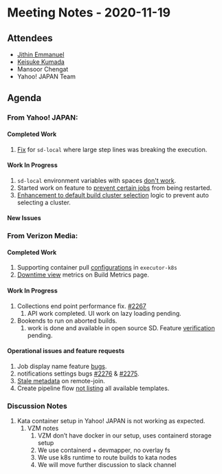 # Meeting Notes - 2020-11-19

## Attendees

- [Jithin Emmanuel](https://github.com/jithine)
- [Keisuke Kumada](https://github.com/kumada626)
- Mansoor Chengat
- Yahoo! JAPAN Team

## Agenda

### From Yahoo! JAPAN:

#### Completed Work

1. [Fix](https://github.com/screwdriver-cd/sd-local/pull/49) for `sd-local` where large step lines was breaking the execution. 


#### Work In Progress 


1. `sd-local` environment variables with spaces [don't work](https://github.com/screwdriver-cd/screwdriver/issues/2280).
2. Started work on feature to [prevent certain jobs](https://github.com/screwdriver-cd/screwdriver/issues/1901) from being restarted.
3. [Enhancement to default build cluster selection](https://github.com/screwdriver-cd/screwdriver/issues/2258) logic to prevent auto selecting a cluster.


#### New Issues


### From Verizon Media:

#### Completed Work

1. Supporting container pull [configurations](https://github.com/screwdriver-cd/screwdriver/issues/2265) in `executor-k8s`
2. [Downtime view](https://github.com/screwdriver-cd/screwdriver/issues/2199) metrics on Build Metrics page. 

#### Work In Progress 

1. Collections end point performance fix. [#2267](https://github.com/screwdriver-cd/screwdriver/issues/2267)
   1.   API work completed. UI work on lazy loading pending.
2. Bookends to run on aborted builds.
   1. work is done and available in open source SD. Feature [verification](https://github.com/screwdriver-cd/screwdriver/issues/1125) pending.



#### Operational issues and feature requests

1. Job display name feature [bugs](https://github.com/screwdriver-cd/screwdriver/issues/2273).
2. notifications settings bugs [#2276](https://github.com/screwdriver-cd/screwdriver/issues/2276) & [#2275](https://github.com/screwdriver-cd/screwdriver/issues/2275).
3. [Stale metadata](https://github.com/screwdriver-cd/screwdriver/issues/2278) on remote-join.
4. Create pipeline flow [not listing](https://github.com/screwdriver-cd/screwdriver/issues/2282) all available templates.
 
### Discussion Notes

1. Kata container setup in Yahoo! JAPAN is not working as expected.
   1. VZM notes
        1. VZM don’t have docker in our setup, uses containerd storage setup
        2. We use containerd + devmapper, no overlay fs
        3. We use k8s runtime to route builds to kata nodes
        4. We will move further discussion to slack channel

